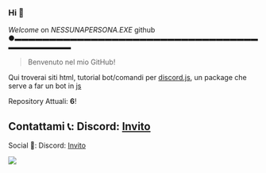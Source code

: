 ### Hi  👋
*Welcome* on *NESSUNAPERSONA.EXE* github
●▬▬▬▬▬▬▬▬▬▬▬▬▬▬▬▬▬▬▬▬▬▬▬▬▬▬▬▬▬▬▬▬▬▬▬▬▬▬▬▬▬▬▬▬

> Benvenuto nel mio GitHub!

Qui troverai siti html, tutorial bot/comandi per [discord.js](https://discord.js.org/#/), un package che serve a far un bot in [js](https://www.javascript.com/)

Repository Attuali: <b>6</b>!

Contattami 📞:
Discord: [Invito](htYoutps://discord.gg/aHCcH4w)
-----------------------------------------------------------------
Social 🤑:
Discord: [Invito](htYoutps://discord.gg/aHCcH4w)

![](https://www.logistec.com/wp-content/uploads/2017/12/placeholder.png)
